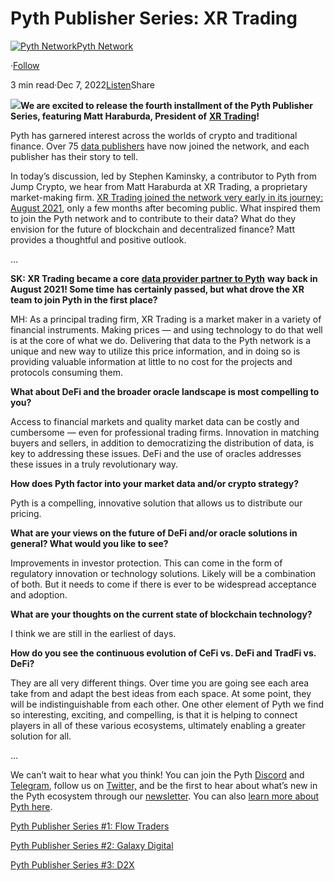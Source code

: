 Pyth Publisher Series: XR Trading
=================================

[![Pyth Network](https://miro.medium.com/v2/resize:fill:88:88/1*rdK3rHcWpkge6BRQRIwBjA.jpeg)](/?source=post_page-----8fe711fd697a--------------------------------)[Pyth Network](/?source=post_page-----8fe711fd697a--------------------------------)

·[Follow](https://medium.com/m/signin?actionUrl=https%3A%2F%2Fmedium.com%2F_%2Fsubscribe%2Fuser%2Ff55fccc0ad62&operation=register&redirect=https%3A%2F%2Fpythnetwork.medium.com%2Fpyth-publisher-series-xr-trading-8fe711fd697a&user=Pyth+Network&userId=f55fccc0ad62&source=post_page-f55fccc0ad62----8fe711fd697a---------------------post_header-----------)

3 min read·Dec 7, 2022[Listen](https://medium.com/m/signin?actionUrl=https%3A%2F%2Fmedium.com%2Fplans%3Fdimension%3Dpost_audio_button%26postId%3D8fe711fd697a&operation=register&redirect=https%3A%2F%2Fpythnetwork.medium.com%2Fpyth-publisher-series-xr-trading-8fe711fd697a&source=-----8fe711fd697a---------------------post_audio_button-----------)Share

![](https://miro.medium.com/v2/resize:fit:1400/1*IWCjUa5fvv0AcSszhoJS8A.jpeg)**We are excited to release the fourth installment of the Pyth Publisher Series, featuring Matt Haraburda, President of** [**XR Trading**](https://xrtrading.com/)**!**

Pyth has garnered interest across the worlds of crypto and traditional finance. Over 75 [data publishers](https://pyth.network/publishers/) have now joined the network, and each publisher has their story to tell.

In today’s discussion, led by Stephen Kaminsky, a contributor to Pyth from Jump Crypto, we hear from Matt Haraburda at XR Trading, a proprietary market-making firm. [XR Trading joined the network very early in its journey: August 2021](/new-pyth-data-provider-xr-trading-5b765d54881c), only a few months after becoming public. What inspired them to join the Pyth network and to contribute to their data? What do they envision for the future of blockchain and decentralized finance? Matt provides a thoughtful and positive outlook.

…

**SK: XR Trading became a core** [**data provider partner to Pyth**](https://urldefense.com/v3/__https:/www.prnewswire.com/news-releases/xr-trading-joins-rapidly-expanding-pyth-network-301350456.html__;!!GSt_xZU7050wKg!oft61r6ACt52UtVTBz6dFci_tExS5-Vuu_gn1C-jfRvcv86ARU7-jgl2jm4nTSMt4KMGPRY1DSWYUFTz1mejxvsQYw$) **way back in August 2021! Some time has certainly passed, but what drove the XR team to join Pyth in the first place?**

MH: As a principal trading firm, XR Trading is a market maker in a variety of financial instruments. Making prices — and using technology to do that well is at the core of what we do. Delivering that data to the Pyth network is a unique and new way to utilize this price information, and in doing so is providing valuable information at little to no cost for the projects and protocols consuming them.

**What about DeFi and the broader oracle landscape is most compelling to you?**

Access to financial markets and quality market data can be costly and cumbersome — even for professional trading firms. Innovation in matching buyers and sellers, in addition to democratizing the distribution of data, is key to addressing these issues. DeFi and the use of oracles addresses these issues in a truly revolutionary way.

**How does Pyth factor into your market data and/or crypto strategy?**

Pyth is a compelling, innovative solution that allows us to distribute our pricing.

**What are your views on the future of DeFi and/or oracle solutions in general? What would you like to see?**

Improvements in investor protection. This can come in the form of regulatory innovation or technology solutions. Likely will be a combination of both. But it needs to come if there is ever to be widespread acceptance and adoption.

**What are your thoughts on the current state of blockchain technology?**

I think we are still in the earliest of days.

**How do you see the continuous evolution of CeFi vs. DeFi and TradFi vs. DeFi?**

They are all very different things. Over time you are going see each area take from and adapt the best ideas from each space. At some point, they will be indistinguishable from each other. One other element of Pyth we find so interesting, exciting, and compelling, is that it is helping to connect players in all of these various ecosystems, ultimately enabling a greater solution for all.

…

We can’t wait to hear what you think! You can join the Pyth [Discord](https://discord.gg/invite/PythNetwork) and [Telegram](https://t.me/Pyth_Network), follow us on [Twitter,](https://twitter.com/PythNetwork) and be the first to hear about what’s new in the Pyth ecosystem through our [newsletter](https://pyth.substack.com/). You can also [learn more about Pyth here](https://linktr.ee/pythnetwork/).

[Pyth Publisher Series #1: Flow Traders](/pyth-publisher-series-flow-traders-b77538c6301a)

[Pyth Publisher Series #2: Galaxy Digital](/pyth-publisher-series-galaxy-digital-ee6348f71625)

[Pyth Publisher Series #3: D2X](/pyth-publisher-series-d2x-e9a62b26de79)

